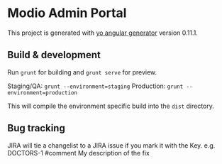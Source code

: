 # Modio Admin Portal

This project is generated with [yo angular generator](https://github.com/yeoman/generator-angular)
version 0.11.1.

## Build & development

Run `grunt` for building and `grunt serve` for preview.

Staging/QA: `grunt --environment=staging`
Production: `grunt --environment=production`

This will compile the environment specific build into the `dist` directory.

## Bug tracking

JIRA will tie a changelist to a JIRA issue if you mark it with the Key. e.g.
DOCTORS-1 #comment My description of the fix
